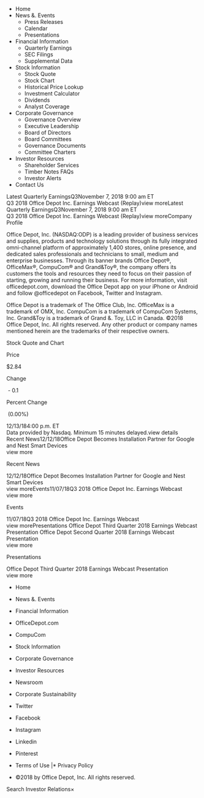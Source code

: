 *   Home
*   News &. Events
    *   Press Releases
    *   Calendar
    *   Presentations
*   Financial Information
    *   Quarterly Earnings
    *   SEC Filings
    *   Supplemental Data
*   Stock Information
    *   Stock Quote
    *   Stock Chart
    *   Historical Price Lookup
    *   Investment Calculator
    *   Dividends
    *   Analyst Coverage
*   Corporate Governance
    *   Governance Overview
    *   Executive Leadership
    *   Board of Directors
    *   Board Committees
    *   Governance Documents
    *   Committee Charters
*   Investor Resources
    *   Shareholder Services
    *   Timber Notes FAQs
    *   Investor Alerts
*   Contact Us

Latest Quarterly EarningsQ3November 7, 2018 9:00 am ET  
Q3 2018 Office Depot Inc. Earnings Webcast (Replay)view moreLatest Quarterly EarningsQ3November 7, 2018 9:00 am ET  
Q3 2018 Office Depot Inc. Earnings Webcast (Replay)view moreCompany Profile

Office Depot, Inc. (NASDAQ:ODP) is a leading provider of business services and supplies, products and technology solutions through its fully integrated omni-channel platform of approximately 1,400 stores, online presence, and dedicated sales professionals and technicians to small, medium and enterprise businesses. Through its banner brands Office Depot®, OfficeMax®, CompuCom® and Grand&Toy®, the company offers its customers the tools and resources they need to focus on their passion of starting, growing and running their business. For more information, visit officedepot.com, download the Office Depot app on your iPhone or Android and follow @officedepot on Facebook, Twitter and Instagram.  
  
Office Depot is a trademark of The Office Club, Inc. OfficeMax is a trademark of OMX, Inc. CompuCom is a trademark of CompuCom Systems, Inc. Grand&Toy is a trademark of Grand &. Toy, LLC in Canada. ©2018 Office Depot, Inc. All rights reserved. Any other product or company names mentioned herein are the trademarks of their respective owners.

Stock Quote and Chart

Price

$2.84

Change

 - 0.1

Percent Change

 (0.00%)

12/13/184:00 p.m. ET  
Data provided by Nasdaq. Minimum 15 minutes delayed.view details  
Recent News12/12/18Office Depot Becomes Installation Partner for Google and Nest Smart Devices  
view more

Recent News

12/12/18Office Depot Becomes Installation Partner for Google and Nest Smart Devices  
view moreEvents11/07/18Q3 2018 Office Depot Inc. Earnings Webcast  
view more

Events

11/07/18Q3 2018 Office Depot Inc. Earnings Webcast  
view morePresentations Office Depot Third Quarter 2018 Earnings Webcast Presentation Office Depot Second Quarter 2018 Earnings Webcast Presentation  
view more

Presentations

Office Depot Third Quarter 2018 Earnings Webcast Presentation  
view more

*   Home
*   News &. Events
*   Financial Information
*   OfficeDepot.com
*   CompuCom

*   Stock Information
*   Corporate Governance
*   Investor Resources
*   Newsroom
*   Corporate Sustainability

*   Twitter
*   Facebook
*   Instagram
*   Linkedin
*   Pinterest

  

*   Terms of Use
|*   Privacy Policy

*   ©2018 by Office Depot, Inc. All rights reserved.

Search Investor Relations×